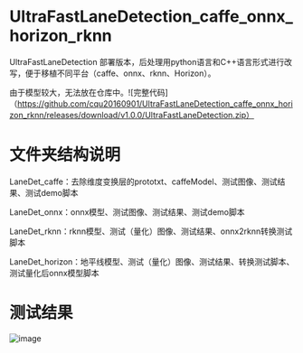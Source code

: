 # UltraFastLaneDetection_caffe_onnx_horizon_rknn 

UltraFastLaneDetection 部署版本，后处理用python语言和C++语言形式进行改写，便于移植不同平台（caffe、onnx、rknn、Horizon）。

由于模型较大，无法放在仓库中。![完整代码]（https://github.com/cqu20160901/UltraFastLaneDetection_caffe_onnx_horizon_rknn/releases/download/v1.0.0/UltraFastLaneDetection.zip）

# 文件夹结构说明
LaneDet_caffe：去除维度变换层的prototxt、caffeModel、测试图像、测试结果、测试demo脚本

LaneDet_onnx：onnx模型、测试图像、测试结果、测试demo脚本

LaneDet_rknn：rknn模型、测试（量化）图像、测试结果、onnx2rknn转换测试脚本

LaneDet_horizon：地平线模型、测试（量化）图像、测试结果、转换测试脚本、测试量化后onnx模型脚本

# 测试结果

![image](https://github.com/cqu20160901/UltraFastLaneDetection_caffe_onnx_horizon_rknn/blob/main/LaneDet_caffe/test_result_caffe.jpg)
